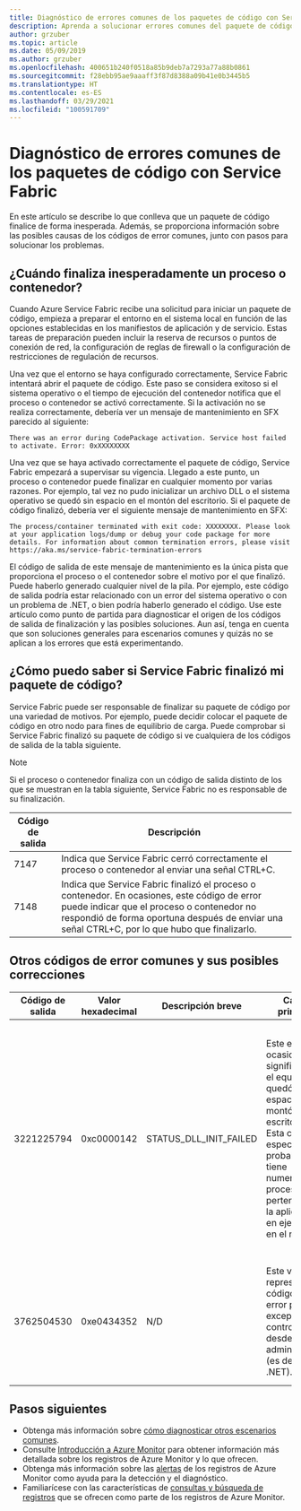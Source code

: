 ```yaml
---
title: Diagnóstico de errores comunes de los paquetes de código con Service Fabric
description: Aprenda a solucionar errores comunes del paquete de código con Azure Service Fabric
author: grzuber
ms.topic: article
ms.date: 05/09/2019
ms.author: grzuber
ms.openlocfilehash: 400651b240f0518a85b9deb7a7293a77a88b0861
ms.sourcegitcommit: f28ebb95ae9aaaff3f87d8388a09b41e0b3445b5
ms.translationtype: HT
ms.contentlocale: es-ES
ms.lasthandoff: 03/29/2021
ms.locfileid: "100591709"
---
```

# <a name="diagnose-common-code-package-errors-by-using-service-fabric"></a>Diagnóstico de errores comunes de los paquetes de código con Service Fabric

En este artículo se describe lo que conlleva que un paquete de código finalice de forma inesperada. Además, se proporciona información sobre las posibles causas de los códigos de error comunes, junto con pasos para solucionar los problemas.

## <a name="when-does-a-process-or-container-terminate-unexpectedly"></a>¿Cuándo finaliza inesperadamente un proceso o contenedor?

Cuando Azure Service Fabric recibe una solicitud para iniciar un paquete de código, empieza a preparar el entorno en el sistema local en función de las opciones establecidas en los manifiestos de aplicación y de servicio. Estas tareas de preparación pueden incluir la reserva de recursos o puntos de conexión de red, la configuración de reglas de firewall o la configuración de restricciones de regulación de recursos. 

Una vez que el entorno se haya configurado correctamente, Service Fabric intentará abrir el paquete de código. Este paso se considera exitoso si el sistema operativo o el tiempo de ejecución del contenedor notifica que el proceso o contenedor se activó correctamente. Si la activación no se realiza correctamente, debería ver un mensaje de mantenimiento en SFX parecido al siguiente:

```
There was an error during CodePackage activation. Service host failed to activate. Error: 0xXXXXXXXX
```

Una vez que se haya activado correctamente el paquete de código, Service Fabric empezará a supervisar su vigencia. Llegado a este punto, un proceso o contenedor puede finalizar en cualquier momento por varias razones. Por ejemplo, tal vez no pudo inicializar un archivo DLL o el sistema operativo se quedó sin espacio en el montón del escritorio. Si el paquete de código finalizó, debería ver el siguiente mensaje de mantenimiento en SFX:

```
The process/container terminated with exit code: XXXXXXXX. Please look at your application logs/dump or debug your code package for more details. For information about common termination errors, please visit https://aka.ms/service-fabric-termination-errors
```

El código de salida de este mensaje de mantenimiento es la única pista que proporciona el proceso o el contenedor sobre el motivo por el que finalizó. Puede haberlo generado cualquier nivel de la pila. Por ejemplo, este código de salida podría estar relacionado con un error del sistema operativo o con un problema de .NET, o bien podría haberlo generado el código. Use este artículo como punto de partida para diagnosticar el origen de los códigos de salida de finalización y las posibles soluciones. Aun así, tenga en cuenta que son soluciones generales para escenarios comunes y quizás no se aplican a los errores que está experimentando.

## <a name="how-can-i-tell-if-service-fabric-terminated-my-code-package"></a>¿Cómo puedo saber si Service Fabric finalizó mi paquete de código?

Service Fabric puede ser responsable de finalizar su paquete de código por una variedad de motivos. Por ejemplo, puede decidir colocar el paquete de código en otro nodo para fines de equilibrio de carga. Puede comprobar si Service Fabric finalizó su paquete de código si ve cualquiera de los códigos de salida de la tabla siguiente.

>[!NOTE]
> Si el proceso o contenedor finaliza con un código de salida distinto de los que se muestran en la tabla siguiente, Service Fabric no es responsable de su finalización.

Código de salida | Descripción
--------- | -----------
7147 | Indica que Service Fabric cerró correctamente el proceso o contenedor al enviar una señal CTRL+C.
7148 | Indica que Service Fabric finalizó el proceso o contenedor. En ocasiones, este código de error puede indicar que el proceso o contenedor no respondió de forma oportuna después de enviar una señal CTRL+C, por lo que hubo que finalizarlo.


## <a name="other-common-error-codes-and-their-potential-fixes"></a>Otros códigos de error comunes y sus posibles correcciones

Código de salida | Valor hexadecimal | Descripción breve | Causa principal | Corrección posible
--------- | --------- | ----------------- | ---------- | -------------
3221225794 | 0xc0000142 | STATUS_DLL_INIT_FAILED | Este error en ocasiones significa que el equipo se quedó sin espacio en el montón del escritorio. Esta causa es especialmente probable si tiene numerosos procesos que pertenecen a la aplicación en ejecución en el nodo. | Si el programa no se creó para responder a las señales CTRL+C, puede habilitar el valor **EnableActivateNoWindow** en el manifiesto del clúster. Al habilitar esta configuración, el paquete de código se ejecutará sin una ventana de GUI y no recibirá las señales CTRL+C. Esta acción también reduce la cantidad de espacio en el montón del escritorio que consume cada proceso. Si el paquete de código tiene que recibir señales CTRL+C, puede aumentar el tamaño del montón del escritorio del nodo.
3762504530 | 0xe0434352 | N/D | Este valor representa el código de error para una excepción no controlada desde código administrado (es decir, .NET). | Este código de salida indica que la aplicación lanzó una excepción que todavía no se ha controlado y que finalizó el proceso. Como primer paso para determinar qué ha desencadenado este error, depure los registros y los archivos de volcado de la aplicación.

## <a name="next-steps"></a>Pasos siguientes

* Obtenga más información sobre [cómo diagnosticar otros escenarios comunes](service-fabric-diagnostics-common-scenarios.md).
* Consulte [Introducción a Azure Monitor](../azure-monitor/overview.md) para obtener información más detallada sobre los registros de Azure Monitor y lo que ofrecen.
* Obtenga más información sobre las [alertas](../azure-monitor/alerts/alerts-overview.md) de los registros de Azure Monitor como ayuda para la detección y el diagnóstico.
* Familiarícese con las características de [consultas y búsqueda de registros](../azure-monitor/logs/log-query-overview.md) que se ofrecen como parte de los registros de Azure Monitor.

